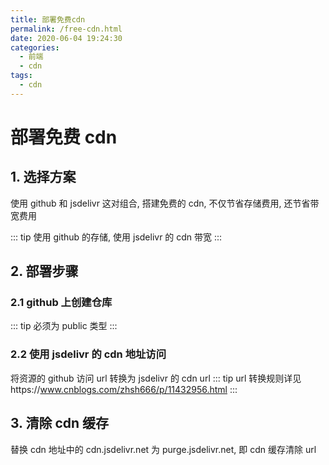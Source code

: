 ```yaml
---
title: 部署免费cdn
permalink: /free-cdn.html
date: 2020-06-04 19:24:30
categories:
  - 前端
  - cdn
tags:
  - cdn
---
```


# 部署免费 cdn

## 1. 选择方案

使用 github 和 jsdelivr 这对组合, 搭建免费的 cdn, 不仅节省存储费用, 还节省带宽费用

::: tip
使用 github 的存储, 使用 jsdelivr 的 cdn 带宽
:::

## 2. 部署步骤

### 2.1 github 上创建仓库

::: tip
必须为 public 类型
:::

### 2.2 使用 jsdelivr 的 cdn 地址访问

将资源的 github 访问 url 转换为 jsdelivr 的 cdn url
::: tip
url 转换规则详见https://www.cnblogs.com/zhsh666/p/11432956.html
:::

## 3. 清除 cdn 缓存

替换 cdn 地址中的 cdn.jsdelivr.net 为 purge.jsdelivr.net, 即 cdn 缓存清除 url
